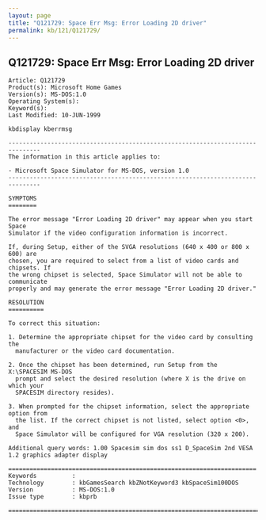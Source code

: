 ```yaml
---
layout: page
title: "Q121729: Space Err Msg: Error Loading 2D driver"
permalink: kb/121/Q121729/
---
```


## Q121729: Space Err Msg: Error Loading 2D driver

	Article: Q121729
	Product(s): Microsoft Home Games
	Version(s): MS-DOS:1.0
	Operating System(s): 
	Keyword(s): 
	Last Modified: 10-JUN-1999
	
	kbdisplay kberrmsg
	
	-------------------------------------------------------------------------------
	The information in this article applies to:
	
	- Microsoft Space Simulator for MS-DOS, version 1.0 
	-------------------------------------------------------------------------------
	
	SYMPTOMS
	========
	
	The error message "Error Loading 2D driver" may appear when you start Space
	Simulator if the video configuration information is incorrect.
	
	If, during Setup, either of the SVGA resolutions (640 x 400 or 800 x 600) are
	chosen, you are required to select from a list of video cards and chipsets. If
	the wrong chipset is selected, Space Simulator will not be able to communicate
	properly and may generate the error message "Error Loading 2D driver."
	
	RESOLUTION
	==========
	
	To correct this situation:
	
	1. Determine the appropriate chipset for the video card by consulting the
	  manufacturer or the video card documentation.
	
	2. Once the chipset has been determined, run Setup from the X:\SPACESIM MS-DOS
	  prompt and select the desired resolution (where X is the drive on which your
	  SPACESIM directory resides).
	
	3. When prompted for the chipset information, select the appropriate option from
	  the list. If the correct chipset is not listed, select option <0>, and
	  Space Simulator will be configured for VGA resolution (320 x 200).
	
	Additional query words: 1.00 Spacesim sim dos ss1 D_SpaceSim 2nd VESA 1.2 graphics adapter display
	
	======================================================================
	Keywords          :  
	Technology        : kbGamesSearch kbZNotKeyword3 kbSpaceSim100DOS
	Version           : MS-DOS:1.0
	Issue type        : kbprb
	
	=============================================================================
	
